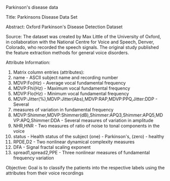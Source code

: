 Parkinson's disease data

Title: Parkinsons Disease Data Set

Abstract: Oxford Parkinson's Disease Detection Dataset

Source:
The dataset was created by Max Little of the University of Oxford, in 
collaboration with the National Centre for Voice and Speech, Denver, 
Colorado, who recorded the speech signals. The original study published the 
feature extraction methods for general voice disorders.


Attribute Information:

1. Matrix column entries (attributes):
2. name - ASCII subject name and recording number
3. MDVP:Fo(Hz) - Average vocal fundamental frequency
4. MDVP:Fhi(Hz) - Maximum vocal fundamental frequency
5. MDVP:Flo(Hz) - Minimum vocal fundamental frequency
6. MDVP:Jitter(%),MDVP:Jitter(Abs),MDVP:RAP,MDVP:PPQ,Jitter:DDP - Several 
7. measures of variation in fundamental frequency
8. MDVP:Shimmer,MDVP:Shimmer(dB),Shimmer:APQ3,Shimmer:APQ5,MDVP:APQ,Shimmer:DDA - Several measures of variation in amplitude
9. NHR,HNR - Two measures of ratio of noise to tonal components in the voice
10. status - Health status of the subject (one) - Parkinson's, (zero) - healthy
11. RPDE,D2 - Two nonlinear dynamical complexity measures
12. DFA - Signal fractal scaling exponent
13. spread1,spread2,PPE - Three nonlinear measures of fundamental frequency variation 
 
Objective:
Goal is to classify the patients into the respective labels using the attributes from their voice recordings
